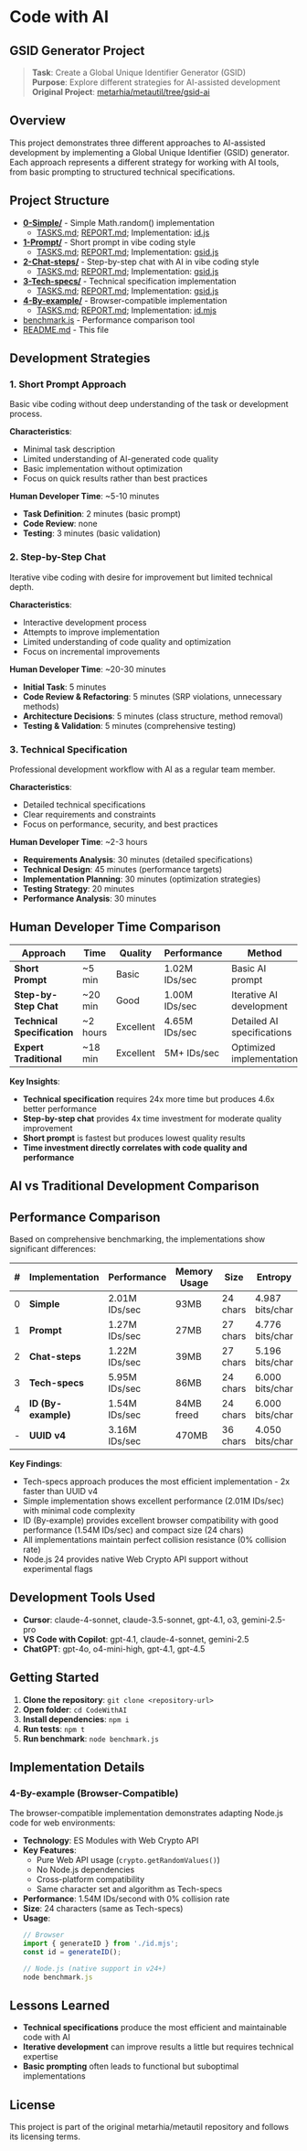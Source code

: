 # Code with AI

## GSID Generator Project

> **Task**: Create a Global Unique Identifier Generator (GSID)  
> **Purpose**: Explore different strategies for AI-assisted development  
> **Original Project**: [metarhia/metautil/tree/gsid-ai](https://github.com/metarhia/metautil/tree/gsid-ai)

## Overview

This project demonstrates three different approaches to AI-assisted development by implementing a Global Unique Identifier (GSID) generator. Each approach represents a different strategy for working with AI tools, from basic prompting to structured technical specifications.

## Project Structure

- [**0-Simple/**](./0-Simple/) - Simple Math.random() implementation
  - [TASKS.md](./0-Simple/TASKS.md); [REPORT.md](./0-Simple/REPORT.md); Implementation: [id.js](./0-Simple/id.js)
- [**1-Prompt/**](./1-Prompt/) - Short prompt in vibe coding style
  - [TASKS.md](./1-Prompt/TASKS.md); [REPORT.md](./1-Prompt/REPORT.md); Implementation: [gsid.js](./1-Prompt/gsid.js)
- [**2-Chat-steps/**](./2-Chat-steps) - Step-by-step chat with AI in vibe coding style
  - [TASKS.md](./2-Chat-steps/TASKS.md); [REPORT.md](./2-Chat-steps/REPORT.md); Implementation: [gsid.js](./2-Chat-steps/gsid.js)
- [**3-Tech-specs/**](./3-Tech-specs) - Technical specification implementation
  - [TASKS.md](./3-Tech-specs/TASKS.md); [REPORT.md](./3-Tech-specs/REPORT.md); Implementation: [gsid.js](./3-Tech-specs/gsid.js)
- [**4-By-example/**](./4-By-example) - Browser-compatible implementation
  - [TASKS.md](./4-By-example/TASKS.md); [REPORT.md](./4-By-example/REPORT.md); Implementation: [id.mjs](./4-By-example/id.mjs)
- [benchmark.js](./benchmark.js) - Performance comparison tool
- [README.md](./README.md) - This file

## Development Strategies

### 1. Short Prompt Approach

Basic vibe coding without deep understanding of the task or development process.

**Characteristics**:
- Minimal task description
- Limited understanding of AI-generated code quality
- Basic implementation without optimization
- Focus on quick results rather than best practices

**Human Developer Time**: ~5-10 minutes
- **Task Definition**: 2 minutes (basic prompt)
- **Code Review**: none
- **Testing**: 3 minutes (basic validation)

### 2. Step-by-Step Chat

Iterative vibe coding with desire for improvement but limited technical depth.

**Characteristics**:
- Interactive development process
- Attempts to improve implementation
- Limited understanding of code quality and optimization
- Focus on incremental improvements

**Human Developer Time**: ~20-30 minutes
- **Initial Task**: 5 minutes
- **Code Review & Refactoring**: 5 minutes (SRP violations, unnecessary methods)
- **Architecture Decisions**: 5 minutes (class structure, method removal)
- **Testing & Validation**: 5 minutes (comprehensive testing)

### 3. Technical Specification

Professional development workflow with AI as a regular team member.

**Characteristics**:
- Detailed technical specifications
- Clear requirements and constraints
- Focus on performance, security, and best practices

**Human Developer Time**: ~2-3 hours
- **Requirements Analysis**: 30 minutes (detailed specifications)
- **Technical Design**: 45 minutes (performance targets)
- **Implementation Planning**: 30 minutes (optimization strategies)
- **Testing Strategy**: 20 minutes
- **Performance Analysis**: 30 minutes

## Human Developer Time Comparison

| Approach | Time | Quality | Performance | Method | Cost |
|----------|------|---------|-------------|---------|------|
| **Short Prompt** | ~5 min | Basic | 1.02M IDs/sec | Basic AI prompt | $5-10 |
| **Step-by-Step Chat** | ~20 min | Good | 1.00M IDs/sec | Iterative AI development | $10-20 |
| **Technical Specification** | ~2 hours | Excellent | 4.65M IDs/sec | Detailed AI specifications | $150-250 |
| **Expert Traditional** | ~18 min | Excellent | 5M+ IDs/sec | Optimized implementation | $25-50 |

**Key Insights**:
- **Technical specification** requires 24x more time but produces 4.6x better performance
- **Step-by-step chat** provides 4x time investment for moderate quality improvement
- **Short prompt** is fastest but produces lowest quality results
- **Time investment directly correlates with code quality and performance**

## AI vs Traditional Development Comparison

## Performance Comparison

Based on comprehensive benchmarking, the implementations show significant differences:

| # | Implementation | Performance | Memory Usage | Size | Entropy | Theoretical |
|---|---------------|-------------|--------------|------|---------|-------------|
| 0 | **Simple** | 2.01M IDs/sec | 93MB | 24 chars | 4.987 bits/char | 120 bits |
| 1 | **Prompt** | 1.27M IDs/sec | 27MB | 27 chars | 4.776 bits/char | 162 bits |
| 2 | **Chat-steps** | 1.22M IDs/sec | 39MB | 27 chars | 5.196 bits/char | 162 bits |
| 3 | **Tech-specs** | 5.95M IDs/sec | 86MB | 24 chars | 6.000 bits/char | 144 bits |
| 4 | **ID (By-example)** | 1.54M IDs/sec | 84MB freed | 24 chars | 6.000 bits/char | 144 bits |
| - | **UUID v4** | 3.16M IDs/sec | 470MB | 36 chars | 4.050 bits/char | 122 bits |

**Key Findings**: 
- Tech-specs approach produces the most efficient implementation - 2x faster than UUID v4
- Simple implementation shows excellent performance (2.01M IDs/sec) with minimal code complexity
- ID (By-example) provides excellent browser compatibility with good performance (1.54M IDs/sec) and compact size (24 chars)
- All implementations maintain perfect collision resistance (0% collision rate)
- Node.js 24 provides native Web Crypto API support without experimental flags

## Development Tools Used

- **Cursor**: claude-4-sonnet, claude-3.5-sonnet, gpt-4.1, o3, gemini-2.5-pro
- **VS Code with Copilot**: gpt-4.1, claude-4-sonnet, gemini-2.5
- **ChatGPT**: gpt-4o, o4-mini-high, gpt-4.1, gpt-4.5

## Getting Started

1. **Clone the repository**: `git clone <repository-url>`
2. **Open folder**: `cd CodeWithAI`
3. **Install dependencies**: `npm i`
4. **Run tests**: `npm t`
5. **Run benchmark**: `node benchmark.js`

## Implementation Details

### 4-By-example (Browser-Compatible)
The browser-compatible implementation demonstrates adapting Node.js code for web environments:

- **Technology**: ES Modules with Web Crypto API
- **Key Features**: 
  - Pure Web API usage (`crypto.getRandomValues()`)
  - No Node.js dependencies
  - Cross-platform compatibility
  - Same character set and algorithm as Tech-specs
- **Performance**: 1.54M IDs/second with 0% collision rate
- **Size**: 24 characters (same as Tech-specs)
- **Usage**: 
  ```javascript
  // Browser
  import { generateID } from './id.mjs';
  const id = generateID();
  
  // Node.js (native support in v24+)
  node benchmark.js
  ```

## Lessons Learned

- **Technical specifications** produce the most efficient and maintainable code with AI
- **Iterative development** can improve results a little but requires technical expertise
- **Basic prompting** often leads to functional but suboptimal implementations

## License

This project is part of the original metarhia/metautil repository and follows its licensing terms.
